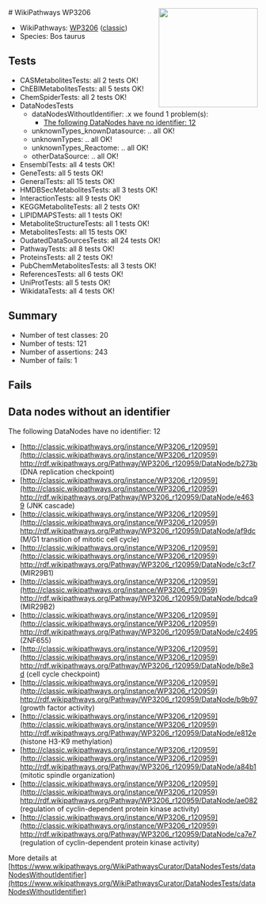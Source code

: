 <img style="float: right; width: 200px" src="https://upload.wikimedia.org/wikipedia/commons/thumb/8/83/Wplogo_with_text_500.png/640px-Wplogo_with_text_500.png" />
# WikiPathways WP3206

* WikiPathways: [WP3206](https://wikipathways.org/pathways/WP3206) ([classic](https://classic.wikipathways.org/instance/WP3206))
* Species: Bos taurus
## Tests
* CASMetabolitesTests: all 2 tests OK!
* ChEBIMetabolitesTests: all 5 tests OK!
* ChemSpiderTests: all 2 tests OK!
* DataNodesTests
    * dataNodesWithoutIdentifier: .x we found 1 problem(s):
        * [The following DataNodes have no identifier: 12](#8792c492)
    * unknownTypes_knownDatasource: .. all OK!
    * unknownTypes: .. all OK!
    * unknownTypes_Reactome: .. all OK!
    * otherDataSource: .. all OK!
* EnsemblTests: all 4 tests OK!
* GeneTests: all 5 tests OK!
* GeneralTests: all 15 tests OK!
* HMDBSecMetabolitesTests: all 3 tests OK!
* InteractionTests: all 9 tests OK!
* KEGGMetaboliteTests: all 2 tests OK!
* LIPIDMAPSTests: all 1 tests OK!
* MetaboliteStructureTests: all 1 tests OK!
* MetabolitesTests: all 15 tests OK!
* OudatedDataSourcesTests: all 24 tests OK!
* PathwayTests: all 8 tests OK!
* ProteinsTests: all 2 tests OK!
* PubChemMetabolitesTests: all 3 tests OK!
* ReferencesTests: all 6 tests OK!
* UniProtTests: all 5 tests OK!
* WikidataTests: all 4 tests OK!


## Summary

* Number of test classes: 20
* Number of tests: 121
* Number of assertions: 243
* Number of fails: 1

## Fails

<a name="8792c492" />

## Data nodes without an identifier

The following DataNodes have no identifier: 12

* [http://classic.wikipathways.org/instance/WP3206_r120959](http://classic.wikipathways.org/instance/WP3206_r120959) http://rdf.wikipathways.org/Pathway/WP3206_r120959/DataNode/b273b (DNA replication checkpoint)
* [http://classic.wikipathways.org/instance/WP3206_r120959](http://classic.wikipathways.org/instance/WP3206_r120959) http://rdf.wikipathways.org/Pathway/WP3206_r120959/DataNode/e4639 (JNK cascade)
* [http://classic.wikipathways.org/instance/WP3206_r120959](http://classic.wikipathways.org/instance/WP3206_r120959) http://rdf.wikipathways.org/Pathway/WP3206_r120959/DataNode/af9dc (M/G1 transition of mitotic cell cycle)
* [http://classic.wikipathways.org/instance/WP3206_r120959](http://classic.wikipathways.org/instance/WP3206_r120959) http://rdf.wikipathways.org/Pathway/WP3206_r120959/DataNode/c3cf7 (MIR29B1)
* [http://classic.wikipathways.org/instance/WP3206_r120959](http://classic.wikipathways.org/instance/WP3206_r120959) http://rdf.wikipathways.org/Pathway/WP3206_r120959/DataNode/bdca9 (MIR29B2)
* [http://classic.wikipathways.org/instance/WP3206_r120959](http://classic.wikipathways.org/instance/WP3206_r120959) http://rdf.wikipathways.org/Pathway/WP3206_r120959/DataNode/c2495 (ZNF655)
* [http://classic.wikipathways.org/instance/WP3206_r120959](http://classic.wikipathways.org/instance/WP3206_r120959) http://rdf.wikipathways.org/Pathway/WP3206_r120959/DataNode/b8e3d (cell cycle checkpoint)
* [http://classic.wikipathways.org/instance/WP3206_r120959](http://classic.wikipathways.org/instance/WP3206_r120959) http://rdf.wikipathways.org/Pathway/WP3206_r120959/DataNode/b9b97 (growth factor activity)
* [http://classic.wikipathways.org/instance/WP3206_r120959](http://classic.wikipathways.org/instance/WP3206_r120959) http://rdf.wikipathways.org/Pathway/WP3206_r120959/DataNode/e812e (histone H3-K9 methylation)
* [http://classic.wikipathways.org/instance/WP3206_r120959](http://classic.wikipathways.org/instance/WP3206_r120959) http://rdf.wikipathways.org/Pathway/WP3206_r120959/DataNode/a84b1 (mitotic spindle organization)
* [http://classic.wikipathways.org/instance/WP3206_r120959](http://classic.wikipathways.org/instance/WP3206_r120959) http://rdf.wikipathways.org/Pathway/WP3206_r120959/DataNode/ae082 (regulation of cyclin-dependent protein kinase activity)
* [http://classic.wikipathways.org/instance/WP3206_r120959](http://classic.wikipathways.org/instance/WP3206_r120959) http://rdf.wikipathways.org/Pathway/WP3206_r120959/DataNode/ca7e7 (regulation of cyclin-dependent protein kinase activity)


More details at [https://www.wikipathways.org/WikiPathwaysCurator/DataNodesTests/dataNodesWithoutIdentifier](https://www.wikipathways.org/WikiPathwaysCurator/DataNodesTests/dataNodesWithoutIdentifier)

